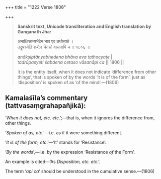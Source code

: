 +++
title = "1222 Verse 1806"

+++
> **Sanskrit text, Unicode transliteration and English translation by Ganganath Jha:** 
>
> अनाक्षिप्तान्यभेदेन भाव एव तथोच्यते ।  
> तद्रूपस्येति शब्देन चेतसो वासनापि च ॥ १८०६ ॥ 
>
> *anākṣiptānyabhedena bhāva eva tathocyate* \|  
> *tadrūpasyeti śabdena cetaso vāsanāpi ca* \|\| 1806 \|\| 
>
> It is the entity itself, when it does not indicate ‘difference from other things’, that is spoken of by the words ‘it is of the form’; just as ‘disposition’ is spoken of as ‘of the mind’.—(1806)



## Kamalaśīla’s commentary (tattvasaṃgrahapañjikā):

‘*When it does not, etc*. *etc*.’;—that is, when it ignores the difference from, other things.

‘*Spoken of as, etc*.’—i.e. as if it were something different.

‘*It is of the form, etc*.’—‘It’ stands for ‘Resistance’.

‘*By* *the words*’,—i.e. by the expression ‘Resistance *of* the Form’.

An example is cited—‘As *Disposition, etc. etc*.’.

The term ‘*api ca*’ should be understood in the cumulative sense.—(1806)


